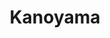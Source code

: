 ---
layout: place
title: "Kanoyama"
permalink: /new-york/new-york/kanoyama.html
stateAbbr: NY
stateName: New York
cityName: New York
seo:
  name: "Kanoyama"
  type: Restaurant
  links: http://www.kanoyama.com/
description: "Basic space serving broad variety of fish (plus vegetarian options), with adjacent sake/oyster bar. Kanoyama serves delicious sushi in New York, New York. Try fresh Japanese dishes for a great dining experience. Available for takeout, delivery, and dinner."
place_id: ChIJQzryKJxZwokRYH9Qt5wh3ZY
photos:
  - name: >-
      places/ChIJQzryKJxZwokRYH9Qt5wh3ZY/photos/AeeoHcKxM6fTyudto9RUP2HWWq-hH4xePLVXXVp_cIydS0pR-Uk7fTYgmhPKe7PqPOpPCTatz5lR8OmGI8tycNnUrhbgO3-2U7b2kdsa4rjKCnUTELjbdD5fFz2WgPj3makNg_j6RJJYvoTrlTrWWLt1LNt26rEw4f32RkDa5h0zYfOY5i523LPWTX7aNiv0tZZzRankTTR7ya6zpXum6fKFAyHfHsTOAKTr3FOLyYjE_UU3hrllC4ykjORkrAEdjmMonAxAp8MNBDT3FPek8GUpBZ0XBLYcXmGyzMIM_C73f8is_wFdTpLhmeXcADOXluDdDYiqD9ZOY4pV4aoK5Jk7rNicOPRYeyQFR5V_rp7tzi87G62bi2ZmU1Frnp5CU00ary1MZneJdKdZJRHbv4R5BdMStfQ0J193eftYdixawbiusw
    widthPx: 4800
    heightPx: 3840
    authorAttributions:
      - displayName: Nic Garcia
        uri: https://maps.google.com/maps/contrib/105601992699102170460
        photoUri: >-
          https://lh3.googleusercontent.com/a-/ALV-UjXcSq9plx4YrTqFmwFSTa3n-mJMSwp9TW62hId8Y2MnmIp4kFxo=s100-p-k-no-mo
    flagContentUri: >-
      https://www.google.com/local/imagery/report/?cb_client=maps_api_places.places_api&image_key=!1e10!2sCIHM0ogKEICAgMDAtr71eg&hl=en-US
    googleMapsUri: >-
      https://www.google.com/maps/place//data=!3m4!1e2!3m2!1sCIHM0ogKEICAgMDAtr71eg!2e10!4m2!3m1!1s0x89c2599c28f23a43:0x96dd219cb7507f60
  - name: >-
      places/ChIJQzryKJxZwokRYH9Qt5wh3ZY/photos/AeeoHcKUuj2PKMjJShSGapvK7ZQCks8LpG9x2NPaYSTrSBNcGFRaXkL3lEFCB_ejgoBYZT5dlWobAaaFREc8JKWCohTRDF4II4amlXt1DIfwIsimW_lcbdeVrHI4_XkYILiXwuU1MT-uF1UAi_4TPX7JgSMF1RU0F62cSLeBHUfWLigWAlPW69vVnMiNNAWLCq7yeYy8AMeWZxI_ObKq_5Yh79lnHgKw1Lakoc5hrZZfe7ewkwJRYU9MFggfpn-9MTwvjk_0AIYR2_e496-fpvGPd6K_zUdUuNuLDzQZQdOawCUtluK8x5C1amdNR0UxL-zE5gYP5vuZN7vbJfLRO9_2UZplmwisjAeaIU3WNwLdmOVZFLojAAXBgcsVKraZHnD4KgdCfJJ-BGEUTfSxvt3CQm6y-Oi7DfpkEfhBF1276UmA_rvqdnOW7udMfhnT_A
    widthPx: 3940
    heightPx: 2732
    authorAttributions:
      - displayName: Kevin T
        uri: https://maps.google.com/maps/contrib/112989989833090692989
        photoUri: >-
          https://lh3.googleusercontent.com/a/ACg8ocJipsxDghUOpDOzsOov2IEaWUboXLKsMjbPydUyXiksemZKKw=s100-p-k-no-mo
    flagContentUri: >-
      https://www.google.com/local/imagery/report/?cb_client=maps_api_places.places_api&image_key=!1e10!2sCIABIhAA3ilWZhkhEGfx96AAAti7&hl=en-US
    googleMapsUri: >-
      https://www.google.com/maps/place//data=!3m4!1e2!3m2!1sCIABIhAA3ilWZhkhEGfx96AAAti7!2e10!4m2!3m1!1s0x89c2599c28f23a43:0x96dd219cb7507f60
  - name: >-
      places/ChIJQzryKJxZwokRYH9Qt5wh3ZY/photos/AeeoHcK-aP0p9OpBRNJkGaWiIGH_xkb8ccoi8DMlaXMzx4l11iAE2dWl2lMW6dFwY1Q3NBQqT5HpEz2NW04IfFroJHj8bUazEMtOGn69tgZp2cGbqjxPMibu34fghJU9kZMtq81Eia8BmOEXVyiQmsLE5UWsMzqeNBifXXfad3pzGIoTda4Sdqzc5t5gfMbv_5zeUW1e7muc2UXTpqcG9sryt4XZ9vY9gQRbb_Wp_jvNXwiBaKCsRXj-HS6o_g8UiAAJHPb9hMmftW8u8C9nKQKy9xnWFggICEsBG1234LuBW_aYYXDeFBgL7DauILhcG5lh8RanvrTXd9shEB8_kBl7azh5M8EQ50Y6kiuaaqbQ0BUV3exEiPc-BuHVLi7XbGjEG-9Bs6dUjrUUkoIWQr3FVknu4kmi08mwXxszRnyLR5Df2vxi
    widthPx: 4032
    heightPx: 3014
    authorAttributions:
      - displayName: Chan Lee
        uri: https://maps.google.com/maps/contrib/107548750442190213783
        photoUri: >-
          https://lh3.googleusercontent.com/a/ACg8ocJ9Z6W5bh0QEKoS7CB-lKPOYzFR_uiw8OQUg7N7e6x0VaSTRmQ=s100-p-k-no-mo
    flagContentUri: >-
      https://www.google.com/local/imagery/report/?cb_client=maps_api_places.places_api&image_key=!1e10!2sCIHM0ogKEICAgICj4sz41QE&hl=en-US
    googleMapsUri: >-
      https://www.google.com/maps/place//data=!3m4!1e2!3m2!1sCIHM0ogKEICAgICj4sz41QE!2e10!4m2!3m1!1s0x89c2599c28f23a43:0x96dd219cb7507f60
  - name: >-
      places/ChIJQzryKJxZwokRYH9Qt5wh3ZY/photos/AeeoHcJx_vT0DFaGddJZeUXJIDxCUZRU_8C3bOVIYk_TG-FDwp1r7Pi024RKHg0DiXWZJ22kdwZGjRGKiTUX-TPefIiKbDSbajBjE8kiVbx6eUdpHuejT3Lan1QerBdNeNuYya02UgXjRcMPlbAh64KvG3G4TgjsXMQLHG48Rty0WMc9S0uX7_A2IoIk614BBxFzIj75qExR3prM2dFADbkvobrniBTz1zfILY-sofKgm0PPXTvsEq-mvOPlIyifr-utuhiLLpoSF1cFHHDKm_7bQNs8jru1qeXiv_ncJF_zy377WEogK494_03ULPzalbyAKm4wd7vNqqfCJ4Z_9X7-m8e57xc68znrzgltdYkohn8WuQCQf8DlxjLUdwKO069yYq2VBYQ3rmEl-qsLlQisqG2TnQcj5t6l7MBdVoi_1o1RJivf
    widthPx: 3024
    heightPx: 4032
    authorAttributions:
      - displayName: 長澤Masami
        uri: https://maps.google.com/maps/contrib/106069918958889011305
        photoUri: >-
          https://lh3.googleusercontent.com/a-/ALV-UjV2WbimF1IEcREk4DK3mr4JNn9QcT5fkKbJgpVWljQnvg3bJBkV=s100-p-k-no-mo
    flagContentUri: >-
      https://www.google.com/local/imagery/report/?cb_client=maps_api_places.places_api&image_key=!1e10!2sCIHM0ogKEICAgICX0eWyiQE&hl=en-US
    googleMapsUri: >-
      https://www.google.com/maps/place//data=!3m4!1e2!3m2!1sCIHM0ogKEICAgICX0eWyiQE!2e10!4m2!3m1!1s0x89c2599c28f23a43:0x96dd219cb7507f60
  - name: >-
      places/ChIJQzryKJxZwokRYH9Qt5wh3ZY/photos/AeeoHcIqtNGjwN7BHgeq6Tl489739N8DMBZMdKZ_t3EP7XtWJhOq72RKKBlmwrYy0weOuVgdL1uAMomDAhWntdSlSggQTuizF0gxatkZ9h_zaXVArOHbKw5D_zuH9gTKvahaMbUzN5u5YQehyZUvd8EKdBpXCD_Sl5KEgP1KM_sVA5HkO1PNyqN1TEraihT4vSLtilqA4wj6gU3MluCZesejNGY-2BR6htMhgkSNMN8o7aleRbRMTmZ1Ocr2Cf924ole5CHDihbsZ6ELEPBuPZRpGlUxdBsy6rvavWyuJtpWxn7blb1OLaFHTRXMdUsHtPoJ9wBT-0aVHFcrLrOTnyw4B4ibuKP7w1HnhxvXU_-Pie-HrHKf2uF293fQ_6rmhmFyhiTpHkMfnMLd8pmMXv0MvE0_bXuHgf_oCu20GV1J9UuZTos
    widthPx: 3600
    heightPx: 4800
    authorAttributions:
      - displayName: M K
        uri: https://maps.google.com/maps/contrib/112592230357964787964
        photoUri: >-
          https://lh3.googleusercontent.com/a/ACg8ocI0FjqOiviFd4K5Z-nCSIbMNvUUyGfj621K8ujoAttzsB3S51V4=s100-p-k-no-mo
    flagContentUri: >-
      https://www.google.com/local/imagery/report/?cb_client=maps_api_places.places_api&image_key=!1e10!2sCIHM0ogKEICAgMDwjOK2swE&hl=en-US
    googleMapsUri: >-
      https://www.google.com/maps/place//data=!3m4!1e2!3m2!1sCIHM0ogKEICAgMDwjOK2swE!2e10!4m2!3m1!1s0x89c2599c28f23a43:0x96dd219cb7507f60
  - name: >-
      places/ChIJQzryKJxZwokRYH9Qt5wh3ZY/photos/AeeoHcLSzuiAjn2Xmrhji1dzdkXo4wRDW0ql4Juu6KsGtUCNWLQhfh4saPlixc3_JcooiwX-R6xSUeukRDtFIhL2r9bO4eYkbuoJOio6PQjMsK_IXhGMiesGDDWblE2NWf8a8_JJX5rmRTpVHhhogQvJlpol5QmKWxxnxGPi1QA29pVgm2W44FfpSwMyTG01ZMTrzK1e8As_LEelTbs471t-26JIPMXeuP1VjrnzxGLLYfar5bDY2mMFDmQes0SRqM_7Beulg7ODQCA5B59l-EHaoR5EHwP-pwzQf8eST3NqyhGOOm3Hm8HsD4f9L8uWfv879xFMzk3Wdp5c5ZLYiFQnaU88daqjEBpYW6JWoOU6tLwQsCOqqhun8Kosj5aFEOGhgCqzXoraztmH5qys5zW6lIvWJn5GBAdN31j6TvJLqt2VCvm-
    widthPx: 4032
    heightPx: 3024
    authorAttributions:
      - displayName: Gen
        uri: https://maps.google.com/maps/contrib/112619904054800504225
        photoUri: >-
          https://lh3.googleusercontent.com/a-/ALV-UjWf4N_1fNB_nzJHSpASZJnvPQ9oHhDY_S-HvQ24ZN5627GPXbzD=s100-p-k-no-mo
    flagContentUri: >-
      https://www.google.com/local/imagery/report/?cb_client=maps_api_places.places_api&image_key=!1e10!2sCIHM0ogKEICAgIC4y47ogAE&hl=en-US
    googleMapsUri: >-
      https://www.google.com/maps/place//data=!3m4!1e2!3m2!1sCIHM0ogKEICAgIC4y47ogAE!2e10!4m2!3m1!1s0x89c2599c28f23a43:0x96dd219cb7507f60
  - name: >-
      places/ChIJQzryKJxZwokRYH9Qt5wh3ZY/photos/AeeoHcLBXkdldXIpjBYTxRmzzXZTlYOD2LE-Kfm02ZevC_CK9cqkAOn-1DCp_rr-fDlN9_jzzUf3iojy8dvNHLsq0RA9dVS93kOwWqOPBeUzAxPPB7SObKRwvAku7i7ls898jcjpo4tTaY6sLjXcWIDAzFNMZRSAaFJQLC5a9jnuYhCXiQ_z0hMQ6HRdq2Nt9ZXeoiTt-bz89_A9bhFIHwjf2QlvO9IO1QhuKWAAohCtXXh3IokOsfK_PLuiti_Xk_4r-6e7qspnRBauPY46xgIZ5Xg8jByNAMKBP9rNBG0wBryo3Jf_A8HcKQk0V_0sFsnsUnbObzypuLyNeZjyt5pxa2cY00SNQFiN9EOnW3EHVG-ZSmmJElUJxWaUAmreVVhs_q18iRSpStyS_iue0RdYhRlObtFPsSCwcTXdaAz-NiFleE0
    widthPx: 4032
    heightPx: 3024
    authorAttributions:
      - displayName: 長澤Masami
        uri: https://maps.google.com/maps/contrib/106069918958889011305
        photoUri: >-
          https://lh3.googleusercontent.com/a-/ALV-UjV2WbimF1IEcREk4DK3mr4JNn9QcT5fkKbJgpVWljQnvg3bJBkV=s100-p-k-no-mo
    flagContentUri: >-
      https://www.google.com/local/imagery/report/?cb_client=maps_api_places.places_api&image_key=!1e10!2sCIHM0ogKEICAgICX0eWysQE&hl=en-US
    googleMapsUri: >-
      https://www.google.com/maps/place//data=!3m4!1e2!3m2!1sCIHM0ogKEICAgICX0eWysQE!2e10!4m2!3m1!1s0x89c2599c28f23a43:0x96dd219cb7507f60
  - name: >-
      places/ChIJQzryKJxZwokRYH9Qt5wh3ZY/photos/AeeoHcLwvwWOREMwVvqovz6I3ek8eOsfDzr53bcxuxirUG5Gpt_RnZvxjYANWPPi1J8zAmBIdYSnJn271ousu_mFgIo0WMMjHSGShsxQi3XaA_dulRVOTFRsCTmn_wiUYd3BuMWGmu6QUeJZes1qMeZaWK3EBkNTMkUP1wnQpz_lcRswaXRmA1uqcMhuxi3CFcGerRVoMxsfsdMkNIEHd_UdKmO1DN7nW68sD88XaJu6XP-A_0l5GcvfuR29NGqHQNMl8YhvH-1aUn-Qx11zhb2i99VtUaA0BhRrkTii0SsZq58JU4-9X4ttBoON54uGAoztKvzMZhGn1igqEbRv8CXU5UbVJ-QMqlIpNsXYb1ovxG1KuIruvI1RvZN9X7LkThXMJOvBhTZeLnvow3rvc_lOBRGXyarsa12AOW3_0Cu_7JOg8uY
    widthPx: 4080
    heightPx: 3072
    authorAttributions:
      - displayName: Paul Ampunun
        uri: https://maps.google.com/maps/contrib/110377770150558895658
        photoUri: >-
          https://lh3.googleusercontent.com/a-/ALV-UjWzvUNDe2jC5ruEo6SQJAqH_84t30ujyy6JPpXMzy4F_uSvNLFfrw=s100-p-k-no-mo
    flagContentUri: >-
      https://www.google.com/local/imagery/report/?cb_client=maps_api_places.places_api&image_key=!1e10!2sCIHM0ogKEICAgICho-qeigE&hl=en-US
    googleMapsUri: >-
      https://www.google.com/maps/place//data=!3m4!1e2!3m2!1sCIHM0ogKEICAgICho-qeigE!2e10!4m2!3m1!1s0x89c2599c28f23a43:0x96dd219cb7507f60
  - name: >-
      places/ChIJQzryKJxZwokRYH9Qt5wh3ZY/photos/AeeoHcJ7Fel7cF5Md1z01Ps5FBduZvcXVuvGflVF4J_IqYEoqOTMP3SADuA9x3HRAyXpbheki6S35gQgs0ov_Iqeg6EzQLotj-PATGtgXkNgkrYgPCA22nJQUsXwB-ljbQu--voJ5Isja5NdVwBfmrNA6eZfrr8yY82ocK4ZRgI-sr9j-m6lHU9Y2PbGzYDVUeFq-fFwEuReQJtw4GJ7ypUWRsFJcwAcIimxXaXMs500q5VY6dj76OYFu_5Ta0ybz32uBTzlXgByaUfCxaXsVuBo5P10F_0VJVK5WZaYpPqoSd589ZS8W3IpZovhHuwJiRayFb6UYrSocQ1bXtFBYAYqr8Xs0aKrWlYNVGKfNCjjOeE3vByns08B4zNmV4KJcbxjyMNpCFsUFBxm7fK_sCG5WOY5zpWy-Q8lYFrcpp5y0Eh6QwA
    widthPx: 1426
    heightPx: 1600
    authorAttributions:
      - displayName: Cheryl Pink
        uri: https://maps.google.com/maps/contrib/112124305465857237436
        photoUri: >-
          https://lh3.googleusercontent.com/a-/ALV-UjW82TIeulXLe3SqpnKhM2ZH-x8Mdah28HMvgIkRaxM-xykbp13Dvg=s100-p-k-no-mo
    flagContentUri: >-
      https://www.google.com/local/imagery/report/?cb_client=maps_api_places.places_api&image_key=!1e10!2sCIHM0ogKEICAgICnpM3OyQE&hl=en-US
    googleMapsUri: >-
      https://www.google.com/maps/place//data=!3m4!1e2!3m2!1sCIHM0ogKEICAgICnpM3OyQE!2e10!4m2!3m1!1s0x89c2599c28f23a43:0x96dd219cb7507f60
  - name: >-
      places/ChIJQzryKJxZwokRYH9Qt5wh3ZY/photos/AeeoHcInL5qumJUyix7efG8ghuNU93NWnyyAEGiySrvy6KdjbrSpJ-60mbwlOHRHr_RQeP2X-taz_EWkYvN0X-00ez6dcxL_5Lar8sESqd55Xy2ej3etu6ob3a3WoGxcAhBfm9uaRqhx1a87g8BkMzn6ZD1azv6GuMqujBn6IhpSGdgpszxyaAbf1uRo7Y5Bi8XMsa-HOL16_3UUsfc0bGX_e-ZseWEuMQTo64c50RDnAJk-WZndzC4Np7fd_S4Gl3IV7seabpXPaHeXni5ekyf_a__Y4roqkbd-chXx-2TTRvyrleKDiU9zBs4paQ81GFxyEI7rrn_2P3btpRWUnDjUwG0E3GVsMhsCSw7mDb7g7rkn1XtH_DcS2aCg0Y_N7ozsdPlDdwvtCx2FvkK_HI4TF-qdWHouFqpPyXfo3meQdpZXCVM
    widthPx: 3000
    heightPx: 4000
    authorAttributions:
      - displayName: Alex Serebrov
        uri: https://maps.google.com/maps/contrib/106285063375987843809
        photoUri: >-
          https://lh3.googleusercontent.com/a-/ALV-UjU4lnJw-pXXZSSpA-iiZnSzONhQ-C0X3cGWpvI-zcDPVkNHZk4=s100-p-k-no-mo
    flagContentUri: >-
      https://www.google.com/local/imagery/report/?cb_client=maps_api_places.places_api&image_key=!1e10!2sCIHM0ogKEICAgICTtoXo6AE&hl=en-US
    googleMapsUri: >-
      https://www.google.com/maps/place//data=!3m4!1e2!3m2!1sCIHM0ogKEICAgICTtoXo6AE!2e10!4m2!3m1!1s0x89c2599c28f23a43:0x96dd219cb7507f60
address: 175 2nd Ave, New York, NY 10003, USA
street: 175 2nd Ave
city: New York
state: NY
zip: '10003'
country: USA
neighborhood: null
latitude: '40.730667'
longitude: '-73.986479'
accessibility_options:
  wheelchairAccessibleParking: false
  wheelchairAccessibleSeating: true
business_status: OPERATIONAL
name: Kanoyama
google_maps_links:
  directionsUri: >-
    https://www.google.com/maps/dir//''/data=!4m7!4m6!1m1!4e2!1m2!1m1!1s0x89c2599c28f23a43:0x96dd219cb7507f60!3e0
  placeUri: https://maps.google.com/?cid=10870882032516366176
  writeAReviewUri: >-
    https://www.google.com/maps/place//data=!4m3!3m2!1s0x89c2599c28f23a43:0x96dd219cb7507f60!12e1
  reviewsUri: >-
    https://www.google.com/maps/place//data=!4m4!3m3!1s0x89c2599c28f23a43:0x96dd219cb7507f60!9m1!1b1
  photosUri: >-
    https://www.google.com/maps/place//data=!4m3!3m2!1s0x89c2599c28f23a43:0x96dd219cb7507f60!10e5
primary_type: Japanese Restaurant
opening_hours:
  regular: null
  current: null
secondary_opening_hours:
  regular:
    weekdayDescriptions: null
    type: null
  current:
    weekdayDescriptions: null
    type: null
phone: (212) 777-5266
price_level: PRICE_LEVEL_MODERATE
price_range: $100 &ndash; & up
rating: '4.3'
rating_count: 613
website: http://www.kanoyama.com/
reviews:
  - name: >-
      places/ChIJQzryKJxZwokRYH9Qt5wh3ZY/reviews/ChdDSUhNMG9nS0VJQ0FnTURnaC1IQWl3RRAB
    relativePublishTimeDescription: a month ago
    rating: 5
    text:
      text: >-
        Kanoyama is an absolute gem in NYC! The sushi is incredibly fresh,
        expertly prepared, and bursting with flavor. The omakase experience was
        top-notch, with each piece of sushi carefully crafted and presented
        beautifully. The atmosphere is cozy and authentic, making it a perfect
        spot for both casual dining and special occasions. The service was
        impeccable—attentive, friendly, and knowledgeable about the menu. If
        you’re a sushi lover, this place is a must-visit! Can’t wait to come
        back again.
      languageCode: en
    originalText:
      text: >-
        Kanoyama is an absolute gem in NYC! The sushi is incredibly fresh,
        expertly prepared, and bursting with flavor. The omakase experience was
        top-notch, with each piece of sushi carefully crafted and presented
        beautifully. The atmosphere is cozy and authentic, making it a perfect
        spot for both casual dining and special occasions. The service was
        impeccable—attentive, friendly, and knowledgeable about the menu. If
        you’re a sushi lover, this place is a must-visit! Can’t wait to come
        back again.
      languageCode: en
    authorAttribution:
      displayName: Jessica Huang
      uri: https://www.google.com/maps/contrib/115616105741914104999/reviews
      photoUri: >-
        https://lh3.googleusercontent.com/a/ACg8ocJVmpv9DLTibUKncEy7LrJqhZ0QhH6Oqr9Mbh6p-Xtbnxq3SQ=s128-c0x00000000-cc-rp-mo-ba3
    publishTime: '2025-02-27T23:22:25.836990Z'
    flagContentUri: >-
      https://www.google.com/local/review/rap/report?postId=ChdDSUhNMG9nS0VJQ0FnTURnaC1IQWl3RRAB&d=17924085&t=1
    googleMapsUri: >-
      https://www.google.com/maps/reviews/data=!4m6!14m5!1m4!2m3!1sChdDSUhNMG9nS0VJQ0FnTURnaC1IQWl3RRAB!2m1!1s0x89c2599c28f23a43:0x96dd219cb7507f60
  - name: >-
      places/ChIJQzryKJxZwokRYH9Qt5wh3ZY/reviews/ChdDSUhNMG9nS0VJQ0FnTURncW9UNDR3RRAB
    relativePublishTimeDescription: a month ago
    rating: 4
    text:
      text: >-
        The food here is fresh , but the service could use a lot of improvement
        in consideration.


        We ordered the tuna rib appetizer which was fresh and tasty, but giant.
        It’s a unique experience and very fun. However, one waitress in
        particular would come back every 2 minutes to ask if we were ready for
        the rest of our meal when clearly the tuna rib covers the entire table.
        There is a lot of good meat on the ribs, please give us time to enjoy it
        and make our wraps!


        The experience was soured through the anxiety felt from the waiter who
        was rushing us, she just wanted the rest of the food served. We were
        also the very first table at 530 with an empty restaurant, really no
        need to rush us.
      languageCode: en
    originalText:
      text: >-
        The food here is fresh , but the service could use a lot of improvement
        in consideration.


        We ordered the tuna rib appetizer which was fresh and tasty, but giant.
        It’s a unique experience and very fun. However, one waitress in
        particular would come back every 2 minutes to ask if we were ready for
        the rest of our meal when clearly the tuna rib covers the entire table.
        There is a lot of good meat on the ribs, please give us time to enjoy it
        and make our wraps!


        The experience was soured through the anxiety felt from the waiter who
        was rushing us, she just wanted the rest of the food served. We were
        also the very first table at 530 with an empty restaurant, really no
        need to rush us.
      languageCode: en
    authorAttribution:
      displayName: Ken Lee
      uri: https://www.google.com/maps/contrib/115156026979688142597/reviews
      photoUri: >-
        https://lh3.googleusercontent.com/a-/ALV-UjW6C6JZMO_KDgCd39B7n1ttQ0vxz2hcbRBITbuoigpf387YuMRjhw=s128-c0x00000000-cc-rp-mo-ba4
    publishTime: '2025-02-24T02:34:07.430599Z'
    flagContentUri: >-
      https://www.google.com/local/review/rap/report?postId=ChdDSUhNMG9nS0VJQ0FnTURncW9UNDR3RRAB&d=17924085&t=1
    googleMapsUri: >-
      https://www.google.com/maps/reviews/data=!4m6!14m5!1m4!2m3!1sChdDSUhNMG9nS0VJQ0FnTURncW9UNDR3RRAB!2m1!1s0x89c2599c28f23a43:0x96dd219cb7507f60
  - name: >-
      places/ChIJQzryKJxZwokRYH9Qt5wh3ZY/reviews/ChdDSUhNMG9nS0VJQ0FnTUNJMWFqYm5RRRAB
    relativePublishTimeDescription: a week ago
    rating: 5
    text:
      text: >-
        We had the omakase at Kanoyama. It was a delicious meal with great
        attention to detail from chef and staff. Lovely presentation for the
        dishes before the nigris. I don’t take picture of the nigris because
        they hand them directly to you and do not put it on the plate. They were
        seasoned beautifully. One of the best taking omakase I’ve had in a while
      languageCode: en
    originalText:
      text: >-
        We had the omakase at Kanoyama. It was a delicious meal with great
        attention to detail from chef and staff. Lovely presentation for the
        dishes before the nigris. I don’t take picture of the nigris because
        they hand them directly to you and do not put it on the plate. They were
        seasoned beautifully. One of the best taking omakase I’ve had in a while
      languageCode: en
    authorAttribution:
      displayName: Jing Yang
      uri: https://www.google.com/maps/contrib/113983836868252445740/reviews
      photoUri: >-
        https://lh3.googleusercontent.com/a-/ALV-UjXYpsz8DEGcTlAqmqjHSKdS3CnxsBi1ocpc0XNRe4c7c1ueiXf1LQ=s128-c0x00000000-cc-rp-mo-ba5
    publishTime: '2025-04-03T16:49:38.307552Z'
    flagContentUri: >-
      https://www.google.com/local/review/rap/report?postId=ChdDSUhNMG9nS0VJQ0FnTUNJMWFqYm5RRRAB&d=17924085&t=1
    googleMapsUri: >-
      https://www.google.com/maps/reviews/data=!4m6!14m5!1m4!2m3!1sChdDSUhNMG9nS0VJQ0FnTUNJMWFqYm5RRRAB!2m1!1s0x89c2599c28f23a43:0x96dd219cb7507f60
  - name: >-
      places/ChIJQzryKJxZwokRYH9Qt5wh3ZY/reviews/ChdDSUhNMG9nS0VJQ0FnTURBamFUZXV3RRAB
    relativePublishTimeDescription: 2 months ago
    rating: 5
    text:
      text: >-
        Best sushi I’ve had to date. Came at opening, first people in. Ordered
        the sushi deluxe, and was served art on a platter. Every bite’s profile
        felt delicately planned and beautifully executed. The restaurant itself
        has a sorta laid back feel for the type of food it serves. No frills,
        and not trying to be anything else. That only added to the experience.
        Will be coming back to try the omakase!!!
      languageCode: en
    originalText:
      text: >-
        Best sushi I’ve had to date. Came at opening, first people in. Ordered
        the sushi deluxe, and was served art on a platter. Every bite’s profile
        felt delicately planned and beautifully executed. The restaurant itself
        has a sorta laid back feel for the type of food it serves. No frills,
        and not trying to be anything else. That only added to the experience.
        Will be coming back to try the omakase!!!
      languageCode: en
    authorAttribution:
      displayName: Amaya Almussawir
      uri: https://www.google.com/maps/contrib/111328870658472672225/reviews
      photoUri: >-
        https://lh3.googleusercontent.com/a-/ALV-UjW1n86Dx4b_AVhxYSlxdLX0tgK7WZ78XIed_UKiMj_8m4IoSrlp6w=s128-c0x00000000-cc-rp-mo
    publishTime: '2025-02-10T23:41:52.926393Z'
    flagContentUri: >-
      https://www.google.com/local/review/rap/report?postId=ChdDSUhNMG9nS0VJQ0FnTURBamFUZXV3RRAB&d=17924085&t=1
    googleMapsUri: >-
      https://www.google.com/maps/reviews/data=!4m6!14m5!1m4!2m3!1sChdDSUhNMG9nS0VJQ0FnTURBamFUZXV3RRAB!2m1!1s0x89c2599c28f23a43:0x96dd219cb7507f60
  - name: >-
      places/ChIJQzryKJxZwokRYH9Qt5wh3ZY/reviews/ChdDSUhNMG9nS0VJQ0FnTURRaWE2SnlnRRAB
    relativePublishTimeDescription: a month ago
    rating: 4
    text:
      text: >-
        Kanoyama is a uniquely Japanese experience in a sea of mediocrity. Apart
        from my waiter forgetting the sake order, the food was delightful. On a
        par with places in Kyoto. It's also a plus when you hear owner and
        employees speaking Japanese.
      languageCode: en
    originalText:
      text: >-
        Kanoyama is a uniquely Japanese experience in a sea of mediocrity. Apart
        from my waiter forgetting the sake order, the food was delightful. On a
        par with places in Kyoto. It's also a plus when you hear owner and
        employees speaking Japanese.
      languageCode: en
    authorAttribution:
      displayName: Kevin Murphy
      uri: https://www.google.com/maps/contrib/112175433007088627092/reviews
      photoUri: >-
        https://lh3.googleusercontent.com/a-/ALV-UjXOrh8EHH049zu-821zRtx5dwoYEZuEeBSfmS15bZ_kFIyayrF-=s128-c0x00000000-cc-rp-mo-ba2
    publishTime: '2025-03-11T22:16:47.268695Z'
    flagContentUri: >-
      https://www.google.com/local/review/rap/report?postId=ChdDSUhNMG9nS0VJQ0FnTURRaWE2SnlnRRAB&d=17924085&t=1
    googleMapsUri: >-
      https://www.google.com/maps/reviews/data=!4m6!14m5!1m4!2m3!1sChdDSUhNMG9nS0VJQ0FnTURRaWE2SnlnRRAB!2m1!1s0x89c2599c28f23a43:0x96dd219cb7507f60
parking_options:
  paidStreetParking: true
  valetParking: false
payment_options:
  acceptsCreditCards: true
  acceptsDebitCards: true
  acceptsCashOnly: false
  acceptsNfc: true
allow_dogs: null
curbside_pickup: null
delivery: true
dine_in: true
good_for_children: false
good_for_groups: true
good_for_sports: false
live_music: false
menu_for_children: false
outdoor_seating: null
reservable: true
restroom: true
serves_beer: true
serves_breakfast: false
serves_brunch: null
serves_cocktails: true
serves_coffee: false
serves_dinner: true
serves_dessert: true
serves_lunch: null
serves_vegetarian_food: false
serves_wine: true
takeout: true
summary: >-
  Basic space serving broad variety of fish (plus vegetarian options), with
  adjacent sake/oyster bar.

---